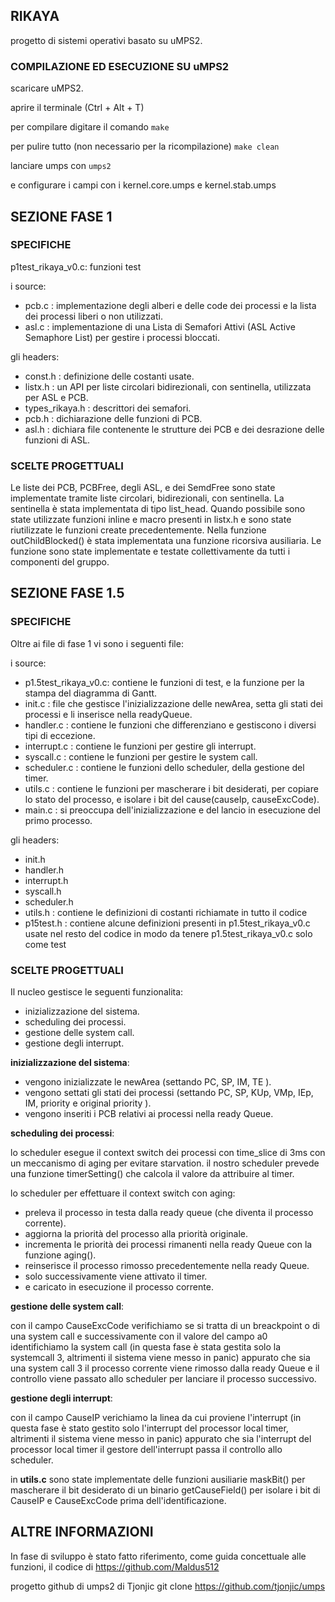 ## RIKAYA
progetto di sistemi operativi basato su uMPS2.

### COMPILAZIONE ED ESECUZIONE SU uMPS2

 scaricare uMPS2.

 aprire il terminale
(Ctrl + Alt + T)

per compilare digitare il comando
`make`

per pulire tutto (non necessario per la ricompilazione)
`make clean`

lanciare umps con
`umps2`

e configurare i campi con i kernel.core.umps e kernel.stab.umps

## SEZIONE FASE 1

### SPECIFICHE

p1test_rikaya_v0.c: funzioni test

i source:
- pcb.c : implementazione degli alberi e delle code dei processi
        e la lista dei processi liberi o non utilizzati.
- asl.c : implementazione di una Lista di Semafori Attivi (ASL Active Semaphore List)
        per gestire i processi bloccati.

gli headers:
- const.h : definizione delle costanti usate.
- listx.h : un API per liste circolari bidirezionali, con sentinella,
        utilizzata per ASL e PCB.
- types_rikaya.h : descrittori dei semafori.
- pcb.h : dichiarazione delle funzioni di PCB.
- asl.h : dichiara file contenente le strutture dei PCB e dei desrazione delle funzioni di ASL.

### SCELTE PROGETTUALI

Le liste dei PCB, PCBFree, degli ASL, e dei SemdFree sono state implementate tramite liste circolari, bidirezionali, con sentinella. La sentinella è stata implementata di tipo list_head.
Quando possibile sono state utilizzate funzioni inline e macro presenti in listx.h e sono state riutilizzate le funzioni create precedentemente.
Nella funzione outChildBlocked() è stata implementata una funzione ricorsiva ausiliaria.
Le funzione sono state implementate e testate collettivamente da tutti i componenti del gruppo.

## SEZIONE FASE 1.5

### SPECIFICHE

Oltre ai file di fase 1 vi sono i seguenti file:

i source:
- p1.5test_rikaya_v0.c: contiene le funzioni di test,
        e la funzione per la stampa del diagramma di Gantt.
- init.c : file che gestisce l'inizializzazione delle newArea, setta gli stati dei processi e li inserisce nella readyQueue.
- handler.c : contiene le funzioni che differenziano e gestiscono i diversi tipi di eccezione.
- interrupt.c : contiene le funzioni per gestire gli interrupt.
- syscall.c : contiene le funzioni per gestire le system call.
- scheduler.c : contiene le funzioni dello scheduler, della gestione del timer.
- utils.c : contiene le funzioni per mascherare i bit desiderati, per copiare lo stato del processo,
        e isolare i bit del cause(causeIp, causeExcCode).
- main.c : si preoccupa dell'inizializzazione e del lancio in esecuzione del primo processo.

gli headers:
- init.h
- handler.h
- interrupt.h
- syscall.h
- scheduler.h
- utils.h : contiene le definizioni di costanti richiamate in tutto il codice
- p15test.h : contiene alcune definizioni presenti in p1.5test_rikaya_v0.c usate nel resto del codice
        in modo da tenere p1.5test_rikaya_v0.c solo come test

### SCELTE PROGETTUALI

Il nucleo gestisce le seguenti funzionalita:
- inizializzazione del sistema.
- scheduling dei processi.
- gestione delle system call.
- gestione degli interrupt.

**inizializzazione del sistema**:

- vengono inizializzate le newArea
        (settando PC, SP, IM, TE ).
- vengono settati gli stati dei processi
        (settando PC, SP, KUp, VMp, IEp, IM, priority e original priority ).
- vengono inseriti i PCB relativi ai processi nella ready Queue.

**scheduling dei processi**:

lo scheduler esegue il context switch dei processi con time_slice di 3ms
con un meccanismo di aging per evitare starvation.
il nostro scheduler prevede una funzione timerSetting()
che calcola il valore da attribuire al timer.

lo scheduler per effettuare il context switch con aging:
- preleva il processo in testa dalla ready queue (che diventa il processo corrente).
- aggiorna la priorità del processo alla priorità originale.
- incrementa le priorità dei processi rimanenti nella ready Queue con la funzione aging().
- reinserisce il processo rimosso precedentemente nella ready Queue.
- solo successivamente viene attivato il timer.
- e caricato in esecuzione il processo corrente.

**gestione delle system call**:

con il campo CauseExcCode verifichiamo se si tratta di un breackpoint o di una system call
e successivamente con il valore del campo a0 identifichiamo la system call
(in questa fase è stata gestita solo la systemcall 3,
altrimenti il sistema viene messo in panic)
appurato che sia una system call 3 il processo corrente viene rimosso dalla ready Queue
e il controllo viene passato allo scheduler per lanciare il processo successivo.

**gestione degli interrupt**:

con il campo CauseIP verichiamo la linea da cui proviene l'interrupt
(in questa fase è stato gestito solo l'interrupt del processor local timer,
altrimenti il sistema viene messo in panic)
appurato che sia l'interrupt del processor local timer
il gestore dell'interrupt passa il controllo allo scheduler.

in **utils.c** sono state implementate delle funzioni ausiliarie
maskBit() per mascherare il bit desiderato di un binario
getCauseField() per isolare i bit di CauseIP e CauseExcCode prima dell'identificazione.


## ALTRE INFORMAZIONI

In fase di sviluppo è stato fatto riferimento, come guida concettuale alle funzioni, il codice di 
<https://github.com/Maldus512>

progetto github di umps2 di Tjonjic
git clone <https://github.com/tjonjic/umps>
